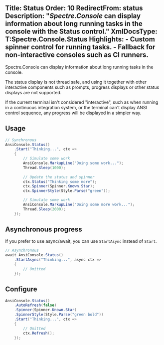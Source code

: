 Title: Status
Order: 10
RedirectFrom: status
Description: "*Spectre.Console* can display information about long running tasks in the console with the Status control."
XmlDocsType: T:Spectre.Console.Status
Highlights: 
    - Custom spinner control for running tasks.
    - Fallback for non-interactive consoles such as CI runners.
---

Spectre.Console can display information about long running tasks in the console. 

<?# AsciiCast cast="status" /?>

<?# Alert ?>
  The status display is not 
  thread safe, and using it together with other interactive components such as 
  prompts, progress displays or other status displays are not supported.
<?#/ Alert ?>

If the current terminal isn't considered "interactive", such as when running 
in a continuous integration system, or the terminal can't display 
ANSI control sequence, any progress will be displayed in a simpler way.

## Usage

```csharp
// Synchronous
AnsiConsole.Status()
    .Start("Thinking...", ctx => 
    {
        // Simulate some work
        AnsiConsole.MarkupLine("Doing some work...");
        Thread.Sleep(1000);
        
        // Update the status and spinner
        ctx.Status("Thinking some more");
        ctx.Spinner(Spinner.Known.Star);
        ctx.SpinnerStyle(Style.Parse("green"));

        // Simulate some work
        AnsiConsole.MarkupLine("Doing some more work...");
        Thread.Sleep(2000);
    });
```

## Asynchronous progress

If you prefer to use async/await, you can use `StartAsync` instead of `Start`.

```csharp
// Asynchronous
await AnsiConsole.Status()
    .StartAsync("Thinking...", async ctx => 
    {
        // Omitted
    });
```

## Configure

```csharp
AnsiConsole.Status()
    .AutoRefresh(false)
    .Spinner(Spinner.Known.Star)
    .SpinnerStyle(Style.Parse("green bold"))
    .Start("Thinking...", ctx => 
    {
        // Omitted
        ctx.Refresh();
    });
```
